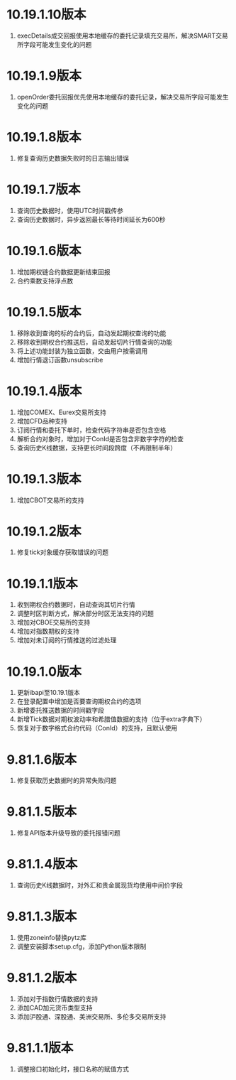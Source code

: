 # 10.19.1.10版本

1. execDetails成交回报使用本地缓存的委托记录填充交易所，解决SMART交易所字段可能发生变化的问题

# 10.19.1.9版本

1. openOrder委托回报优先使用本地缓存的委托记录，解决交易所字段可能发生变化的问题

# 10.19.1.8版本

1. 修复查询历史数据失败时的日志输出错误

# 10.19.1.7版本

1. 查询历史数据时，使用UTC时间戳传参
2. 查询历史数据时，异步返回最长等待时间延长为600秒

# 10.19.1.6版本

1. 增加期权链合约数据更新结束回报
2. 合约乘数支持浮点数

# 10.19.1.5版本

1. 移除收到查询的标的合约后，自动发起期权查询的功能
2. 移除收到期权合约推送后，自动发起切片行情查询的功能
3. 将上述功能封装为独立函数，交由用户按需调用
4. 增加行情退订函数unsubscribe

# 10.19.1.4版本

1. 增加COMEX、Eurex交易所支持
2. 增加CFD品种支持
3. 订阅行情和委托下单时，检查代码字符串是否包含空格
4. 解析合约对象时，增加对于ConId是否包含非数字字符的检查
5. 查询历史K线数据，支持更长时间段跨度（不再限制半年）

# 10.19.1.3版本

1. 增加CBOT交易所的支持

# 10.19.1.2版本

1. 修复tick对象缓存获取错误的问题

# 10.19.1.1版本

1. 收到期权合约数据时，自动查询其切片行情
2. 调整时区判断方式，解决部分时区无法支持的问题
3. 增加对CBOE交易所的支持
4. 增加对指数期权的支持
5. 增加对未订阅的行情推送的过滤处理

# 10.19.1.0版本

1. 更新ibapi至10.19.1版本
2. 在登录配置中增加是否要查询期权合约的选项
3. 新增委托推送数据的时间戳字段
4. 新增Tick数据对期权波动率和希腊值数据的支持（位于extra字典下）
5. 恢复对于数字格式合约代码（ConId）的支持，且默认使用

# 9.81.1.6版本

1. 修复获取历史数据时的异常失败问题

# 9.81.1.5版本

1. 修复API版本升级导致的委托报错问题

# 9.81.1.4版本

1. 查询历史K线数据时，对外汇和贵金属现货均使用中间价字段

# 9.81.1.3版本

1. 使用zoneinfo替换pytz库
2. 调整安装脚本setup.cfg，添加Python版本限制

# 9.81.1.2版本

1. 添加对于指数行情数据的支持
2. 添加CAD加元货币类型支持
3. 添加沪股通、深股通、美洲交易所、多伦多交易所支持

# 9.81.1.1版本

1. 调整接口初始化时，接口名称的赋值方式
